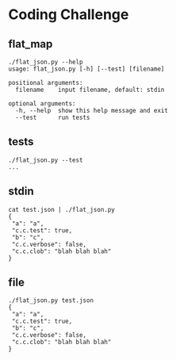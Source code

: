 # Coding Challenge

## flat_map

```
./flat_json.py --help
usage: flat_json.py [-h] [--test] [filename]

positional arguments:
  filename    input filename, default: stdin

optional arguments:
  -h, --help  show this help message and exit
  --test      run tests
```

## tests

```
./flat_json.py --test
...
```

## stdin

```
cat test.json | ./flat_json.py 
{
 "a": "a", 
 "c.c.test": true, 
 "b": "c", 
 "c.c.verbose": false, 
 "c.c.clob": "blah blah blah"
}
```

## file

```
./flat_json.py test.json 
{
 "a": "a", 
 "c.c.test": true, 
 "b": "c", 
 "c.c.verbose": false, 
 "c.c.clob": "blah blah blah"
}
```

